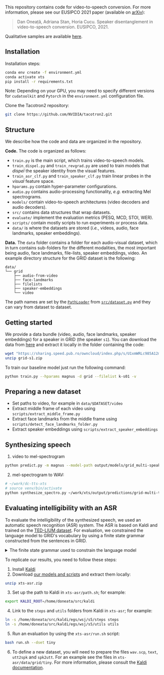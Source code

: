 This repository contains code for video-to-speech conversion.
For more information, please see our EUSIPCO 2021 paper (available on [arXiv](https://arxiv.org/abs/2105.09652)):

> Dan Oneață, Adriana Stan, Horia Cucu.
> Speaker disentanglement in video-to-speech conversion.
> EUSIPCO, 2021.

Qualitative samples are available [here](http://speed.pub.ro/xts/).

## Installation

Installation steps:

```bash
conda env create -f environment.yml
conda activate xts
pip install -r requirements.txt
```

Note: Depending on your GPU, you may need to specify different versions for `cudatoolkit` and `Pytorch` in the `environment.yml` configuration file.

Clone the Tacotron2 repository:

```bash
git clone https://github.com/NVIDIA/tacotron2.git
```

## Structure

We describe how the code and data are organized in the repository.

**Code.**
The code is organized as follows:

- `train.py` is the main script, which trains video-to-speech models.
- `train_dispel.py` and `train_revgrad.py` are used to train models that _dispel_ the speaker identity from the visual features.
- `train_asr_clf.py` and `train_speaker_clf.py` train linear probes in the _visual_ feature space.
- `hparams.py` contain hyper-parameter configurations.
- `audio.py` contains audio-processing functionality, _e.g._ extracting Mel spectrograms.
- `models/` contain video-to-speech architectures (video decoders and audio decoders).
- `src/` contains data structures that wrap datasets.
- `evaluate/` implement the evaluation metrics (PESQ, MCD, STOI, WER).
- `scripts/` contain mostly scripts to run experiments or process data.
- `data/` is where the datasets are stored (_i.e._, videos, audio, face landmarks, speaker embeddings).

**Data.**
The `data` folder contains a folder for each audio-visual dataset,
which in turn contains sub-folders for the different modalities,
the most important being audio, face landmarks, file-lists, speaker embeddings, video.
An example directory structure for the GRID dataset is the following:
```
data/
└── grid
    ├── audio-from-video
    ├── face-landmarks
    ├── filelists
    ├── speaker-embeddings
    └── video
```

The path names are set by the [`PathLoader`](https://github.com/danoneata/xts/blob/master/src/dataset.py#L75) from [`src/dataset.py`](https://github.com/danoneata/xts/blob/master/src/dataset.py)
and they can vary from dataset to dataset.

## Getting started

We provide a data bundle (video, audio, face landmarks, speaker embeddings) for a speaker in GRID (the speaker `s1`).
You can download the data from [here](https://sharing.speed.pub.ro/owncloud/index.php/s/U1xmWRLc985A12m) and extract it locally in the folder containing the code:

```bash
wget "https://sharing.speed.pub.ro/owncloud/index.php/s/U1xmWRLc985A12m/download" -O grid-s1.zip
unzip grid-s1.zip
```

To train our baseline model just run the following command:

```bash
python train.py --hparams magnus -d grid --filelist k-s01 -v
```

## Preparing a new dataset

- Set paths to video, for example in `data/$DATASET/video`
- Extract middle frame of each video using `scripts/extract_middle_frame.py`
- Extract face landmarks from the middle frame using `scripts/detect_face_landmarks_folder.py`
- Extract speaker embeddings using `scripts/extract_speaker_embeddings`

## Synthesizing speech

1. video to mel-spectrogram
```bash
python predict.py -m magnus --model-path output/models/grid_multi-speaker_magnus.pth -d grid --filelist multi-speaker -v -o output/predictions/grid-multi-test-magnus.npz
```

2. mel-spectrogram to WAV:
```bash
# ~/work/dc-tts-xts
# source venv/bin/activate
python synthesize_spectro.py ~/work/xts/output/predictions/grid-multi-test-magnus.npz
```

## Evaluating intelligibility with an ASR

To evaluate the intelligibility of the synthesized speech, we used an automatic speech recognition (ASR) system.
The ASR is based on Kaldi and trained on the [TED-LIUM dataset](https://openslr.magicdatatech.com/19/).
For evaluation, we constrained the language model to GRID's vocabulary by using a finite state grammar constructed from the sentences in GRID.

<details>
<summary>The finite state grammar used to constrain the language model</summary>
```
<command> = bin | lay | place | set;
<color> = blue | green | red | white;
<preposition> = at | by | in | with;
<letter> = a | b | c | d | e | f | g | h | i | j | k | l | m | n | o | p | q | r | s | t | u | v | x | y | z;
<digit> = zero | one | two | three | four | five | six | seven | eight | nine;
<adverb> = again | now | please | soon;
public <utterance> = <command> <color> <preoposition> <letter> <digit> <adverb>;
```
</details>

To replicate our results, you need to follow these steps:
1. Install [Kaldi](https://kaldi-asr.org/)
2. Download [our models and scripts](https://sharing.speed.pub.ro/owncloud/index.php/s/rUkbhaGq5QfI9rW) and extract them locally:
```bash
unzip xts-asr.zip
```
3. Set up the path to Kaldi in `xts-asr/path.sh`; for example:
```bash
export KALDI_ROOT=/home/doneata/src/kaldi
```
4. Link to the `steps` and `utils` folders from Kaldi in `xts-asr`; for example:
```bash
ln -s /home/doneata/src/kaldi/egs/wsj/s5/steps steps
ln -s /home/doneata/src/kaldi/egs/wsj/s5/utils utils
```
5. Run an evaluation by using the `xts-asr/run.sh` script:
```bash
bash run.sh --dset tiny
```
6. To define a new dataset, you will need to prepare the files `wav.scp`, `text`, `utt2spk` and `spk2utt`.
For an example see the files in `xts-asr/data/grid/tiny`.
For more information, please consult the [Kaldi documentation](https://kaldi-asr.org/doc/data_prep.html).

